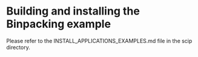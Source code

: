 Building and installing the Binpacking example
================================================

Please refer to the INSTALL_APPLICATIONS_EXAMPLES.md file in the scip directory.
